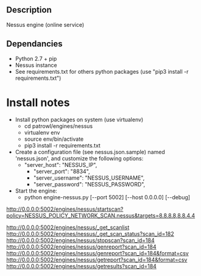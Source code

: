 ## Description
Nessus engine (online service)

## Dependancies
- Python 2.7 + pip
- Nessus instance
- See requirements.txt for others python packages (use "pip3 install -r requirements.txt")

# Install notes
- Install python packages on system (use virtualenv)
	* cd patrowl/engines/nessus
	* virtualenv env
	* source env/bin/activate
	* pip3 install -r requirements.txt
- Create a configuration file (see nessus.json.sample) named 'nessus.json', and customize the following options:
  * "server_host": "NESSUS_IP",
	* "server_port": "8834",
	* "server_username": "NESSUS_USERNAME",
	* "server_password": "NESSUS_PASSWORD",
- Start the engine:
  * python engine-nessus.py [--port 5002] [--host 0.0.0.0] [--debug]


http://0.0.0.0:5002/engines/nessus/startscan?policy=NESSUS_POLICY_NETWORK_SCAN.nessus&targets=8.8.8.8,8.8.4.4

http://0.0.0.0:5002/engines/nessus/_get_scanlist
http://0.0.0.0:5002/engines/nessus/_get_scan_status?scan_id=182
http://0.0.0.0:5002/engines/nessus/stopscan?scan_id=184
http://0.0.0.0:5002/engines/nessus/genreport?scan_id=184
http://0.0.0.0:5002/engines/nessus/genreport?scan_id=184&format=csv
http://0.0.0.0:5002/engines/nessus/getreport?scan_id=184&format=csv
http://0.0.0.0:5002/engines/nessus/getresults?scan_id=184
